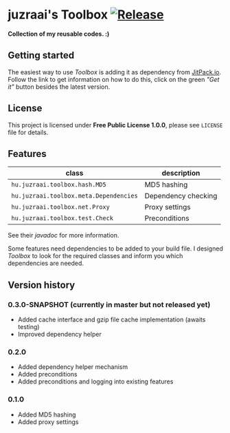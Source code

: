 # juzraai's Toolbox [![Release](https://jitpack.io/v/juzraai/toolbox.svg)](https://jitpack.io/#juzraai/toolbox)

**Collection of my reusable codes. :)**



## Getting started

The easiest way to use *Toolbox* is adding it as dependency from [JitPack.io](https://jitpack.io/#juzraai/toolbox). Follow the link to get information on how to do this, click on the green *"Get it"* button besides the latest version.



## License

This project is licensed under **Free Public License 1.0.0**, please see `LICENSE` file for details.



## Features

class                                  | description
---------------------------------------|----------------
`hu.juzraai.toolbox.hash.MD5`          | MD5 hashing
`hu.juzraai.toolbox.meta.Dependencies` | Dependency checking
`hu.juzraai.toolbox.net.Proxy`         | Proxy settings
`hu.juzraai.toolbox.test.Check`        | Preconditions

See their *javadoc* for more information.

Some features need dependencies to be added to your build file. I designed *Toolbox* to look for the required classes and inform you which dependencies are needed.



## Version history

### 0.3.0-SNAPSHOT (currently in **master** but not released yet)

* Added cache interface and gzip file cache implementation (awaits testing)
* Improved dependency helper

### 0.2.0

* Added dependency helper mechanism
* Added preconditions
* Added preconditions and logging into existing features

### 0.1.0

* Added MD5 hashing
* Added proxy settings